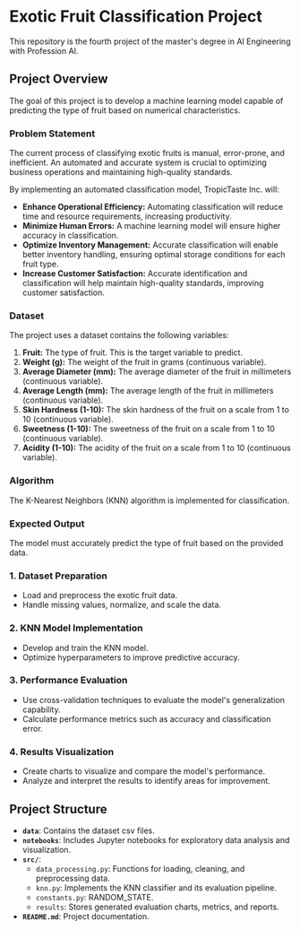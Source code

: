 # Exotic Fruit Classification Project
This repository is the fourth project of the master's degree in AI Engineering with Profession AI.

## Project Overview
The goal of this project is to develop a machine learning model capable of predicting the type of fruit based on numerical characteristics.

### Problem Statement
The current process of classifying exotic fruits is manual, error-prone, and inefficient. An automated and accurate system is crucial to optimizing business operations and maintaining high-quality standards.

By implementing an automated classification model, TropicTaste Inc. will:

- **Enhance Operational Efficiency:** Automating classification will reduce time and resource requirements, increasing productivity.
- **Minimize Human Errors:** A machine learning model will ensure higher accuracy in classification.
- **Optimize Inventory Management:** Accurate classification will enable better inventory handling, ensuring optimal storage conditions for each fruit type.
- **Increase Customer Satisfaction:** Accurate identification and classification will help maintain high-quality standards, improving customer satisfaction.

### Dataset
The project uses a dataset contains the following variables:

1. **Fruit:** The type of fruit. This is the target variable to predict.
2. **Weight (g):** The weight of the fruit in grams (continuous variable).
3. **Average Diameter (mm):** The average diameter of the fruit in millimeters (continuous variable).
4. **Average Length (mm):** The average length of the fruit in millimeters (continuous variable).
5. **Skin Hardness (1-10):** The skin hardness of the fruit on a scale from 1 to 10 (continuous variable).
6. **Sweetness (1-10):** The sweetness of the fruit on a scale from 1 to 10 (continuous variable).
7. **Acidity (1-10):** The acidity of the fruit on a scale from 1 to 10 (continuous variable).

### Algorithm
The K-Nearest Neighbors (KNN) algorithm is implemented for classification.

### Expected Output
The model must accurately predict the type of fruit based on the provided data.

### 1. Dataset Preparation
- Load and preprocess the exotic fruit data.
- Handle missing values, normalize, and scale the data.

### 2. KNN Model Implementation
- Develop and train the KNN model.
- Optimize hyperparameters to improve predictive accuracy.

### 3. Performance Evaluation
- Use cross-validation techniques to evaluate the model's generalization capability.
- Calculate performance metrics such as accuracy and classification error.

### 4. Results Visualization
- Create charts to visualize and compare the model's performance.
- Analyze and interpret the results to identify areas for improvement.

## Project Structure
- **`data`**: Contains the dataset csv files.
- **`notebooks`**: Includes Jupyter notebooks for exploratory data analysis and visualization.
- **`src/`**:
  - `data_processing.py`: Functions for loading, cleaning, and preprocessing data.
  - `knn.py`: Implements the KNN classifier and its evaluation pipeline.
  - `constants.py`: RANDOM_STATE.
  - `results`: Stores generated evaluation charts, metrics, and reports.
- **`README.md`**: Project documentation.
